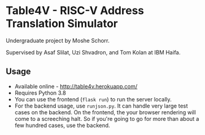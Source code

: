 # Table4V - RISC-V Address Translation Simulator

Undergraduate project by Moshe Schorr.

Supervised by Asaf Slilat, Uzi Shvadron, and Tom Kolan at IBM Haifa.

## Usage

* Available online - <http://table4v.herokuapp.com/>
* Requires Python 3.8
* You can use the frontend (`flask run`) to run the server locally.
* For the backend usage, use `runjson.py`. It can handle very large test cases on the backend. On the frontend, the your browser rendering will come to a screeching halt. So if you're going to go for more than about a few hundred cases, use the backend.

